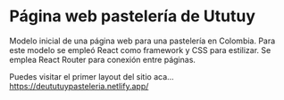# Página web pastelería de Ututuy

Modelo inicial de una página web para una pastelería en Colombia. Para este modelo se empleó React como framework y CSS para estilizar. Se emplea React Router para conexión entre páginas.

Puedes visitar el primer layout del sitio aca... https://deututuypasteleria.netlify.app/


